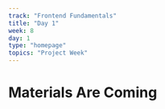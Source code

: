 ```yaml
---
track: "Frontend Fundamentals"
title: "Day 1"
week: 8
day: 1
type: "homepage"
topics: "Project Week"
---
```


# Materials Are Coming
